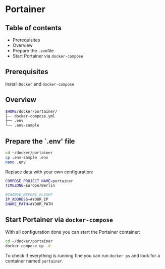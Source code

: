 # Portainer

## Table of contents
* Prerequisites
* Overview
* Prepare the `.evn`file
* Start Portainer via `docker-compose`

## Prerequisites
Install `Docker` and `docker-compose`

## Overview

```bash
$HOME/docker/portainer/
├── docker-compose.yml
├── .env
└── .env-sample
```

## Prepare the `.env' file

```bash
cd ~/docker/portainer
cp .env-sample .env
nano .env
```

Replace data with your own configuration:

```bash
COMPOSE_PROJECT_NAME=portainer
TIMEZONE=Europe/Berlin

#CHANGE_BEFORE_FLIGHT
IP_ADDRESS=#YOUR_IP
SHARE_PATH=#YOUR_PATH
```

## Start Portainer via `docker-compose`

With all configuration done you can start the Portainer container:

```bash
cd ~/docker/portainer
docker-compose up -d
```

To check if everything is running fine you can run `docker ps` and look for a container named `portainer`.